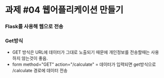 # 과제 #04 웹어플리케이션 만들기

### Flask를 사용해 웹으로 전송

### Get방식 
- GET 방식은 URL에 데이터가 그대로 노출되기 때문에 개인정보를 전송할때는 사용하지 않는것이 좋음.
- form method="GET" action="/calculate"
= 데이터가 입력되면 get방식으로 /calculate 경로에 데이터 전송

